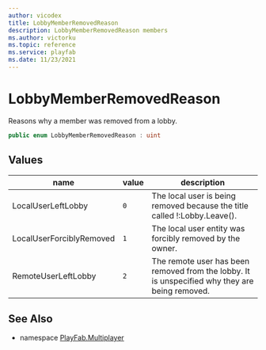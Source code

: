 ```yaml
---
author: vicodex
title: LobbyMemberRemovedReason
description: LobbyMemberRemovedReason members
ms.author: victorku
ms.topic: reference
ms.service: playfab
ms.date: 11/23/2021
---
```


# LobbyMemberRemovedReason

Reasons why a member was removed from a lobby.

```csharp
public enum LobbyMemberRemovedReason : uint
```

## Values

| name | value | description |
| --- | --- | --- |
| LocalUserLeftLobby | `0` | The local user is being removed because the title called !:Lobby.Leave(). |
| LocalUserForciblyRemoved | `1` | The local user entity was forcibly removed by the owner. |
| RemoteUserLeftLobby | `2` | The remote user has been removed from the lobby. It is unspecified why they are being removed. |

## See Also

* namespace [PlayFab.Multiplayer](../PlayFabMultiplayerSDK.md)


